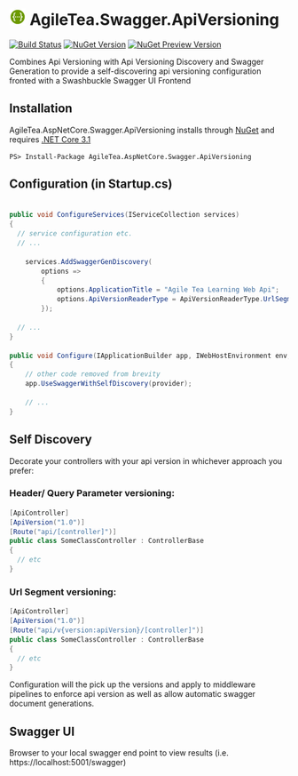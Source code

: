 #  <img src="swagger.png" alt="drawing" height="30"/> AgileTea.Swagger.ApiVersioning

[![Build Status](https://agiletea.visualstudio.com/Agile%20Tea%20Swagger%20Api%20Versioning/_apis/build/status/agiletea.AgileTea.Swagger.ApiVersioning?branchName=master)]()
[![NuGet Version](https://img.shields.io/nuget/v/AgileTea.AspNetCore.Swagger.ApiVersioning)](https://www.nuget.org/packages/AgileTea.AspNetCore.Swagger.ApiVersioning/)
[![NuGet Preview Version](https://img.shields.io/nuget/vpre/AgileTea.AspNetCore.Swagger.ApiVersioning)](https://www.nuget.org/packages/AgileTea.AspNetCore.Swagger.ApiVersioning/)

Combines Api Versioning with Api Versioning Discovery and Swagger Generation to provide a self-discovering api versioning configuration fronted with a Swashbuckle Swagger UI Frontend

## Installation

AgileTea.AspNetCore.Swagger.ApiVersioning installs through [NuGet][1] and requires [.NET Core 3.1][2]

```
PS> Install-Package AgileTea.AspNetCore.Swagger.ApiVersioning
```

## Configuration (in Startup.cs)

```csharp

public void ConfigureServices(IServiceCollection services)
{
  // service configuration etc.
  // ...
  
    services.AddSwaggerGenDiscovery(
        options =>
        {
            options.ApplicationTitle = "Agile Tea Learning Web Api";
            options.ApiVersionReaderType = ApiVersionReaderType.UrlSegment;
        });

  // ...
}

public void Configure(IApplicationBuilder app, IWebHostEnvironment env, IApiVersionDescriptionProvider provider)
{
    // other code removed from brevity
    app.UseSwaggerWithSelfDiscovery(provider);

    // ...
}
```

## Self Discovery

Decorate your controllers with your api version in whichever approach you prefer:

### Header/ Query Parameter versioning:

```csharp
[ApiController]
[ApiVersion("1.0")]
[Route("api/[controller]")]
public class SomeClassController : ControllerBase
{
  // etc
}
```

### Url Segment versioning:

```csharp
[ApiController]
[ApiVersion("1.0")]
[Route("api/v{version:apiVersion}/[controller]")]
public class SomeClassController : ControllerBase
{
  // etc
}
```

Configuration will the pick up the versions and apply to middleware pipelines to enforce api version as well as allow automatic swagger document generations.

## Swagger UI
Browser to your local swagger end point to view results (i.e. https://localhost:5001/swagger)

[0]: https://swagger.io/tools/swagger-ui/
[1]: https://www.nuget.org/packages/AgileTea.AspNetCore.Swagger.ApiVersioning
[2]: https://docs.microsoft.com/en-us/dotnet/core/whats-new/dotnet-core-3-1
[3]: https://www.nuget.org/packages/Swashbuckle.AspNetCore.Swagger/
